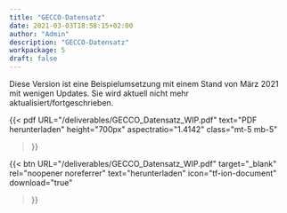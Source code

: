 ```yaml
---
title: "GECCO-Datensatz"
date: 2021-03-03T18:58:15+02:00
author: "Admin"
description: "GECCO-Datensatz"
workpackage: 5
draft: false
---
```


Diese Version ist eine Beispielumsetzung mit einem Stand von März 2021 mit wenigen Updates. Sie wird aktuell nicht mehr aktualisiert/fortgeschrieben.

{{< pdf
    URL="/deliverables/GECCO_Datensatz_WIP.pdf"
    text="PDF herunterladen"
    height="700px"
    aspectratio="1.4142"
    class="mt-5 mb-5"
>}}


{{< btn
        URL="/deliverables/GECCO_Datensatz_WIP.pdf"
        target="_blank"
        rel="noopener noreferrer"
        text="herunterladen"
        icon="tf-ion-document"
        download="true"
>}}

